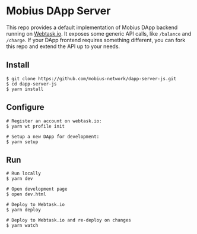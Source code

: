 # Mobius DApp Server

This repo provides a default implementation of Mobius DApp backend running on [Webtask.io](https://webtask.io).
It exposes some generic API calls, like `/balance` and `/charge`. If your DApp frontend requires something
different, you can fork this repo and extend the API up to your needs.

## Install

```console
$ git clone https://github.com/mobius-network/dapp-server-js.git
$ cd dapp-server-js
$ yarn install
```

## Configure

```console
# Register an account on webtask.io:
$ yarn wt profile init

# Setup a new DApp for development:
$ yarn setup
``` 

## Run

```console
# Run locally
$ yarn dev

# Open development page
$ open dev.html

# Deploy to Webtask.io
$ yarn deploy

# Deploy to Webtask.io and re-deploy on changes
$ yarn watch
```
